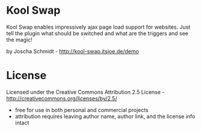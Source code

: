 Kool Swap
===============
Kool Swap enables impressively ajax page load support for websites. Just tell the plugin what should be switched and what are the triggers and see the magic!

by Joscha Schmidt - http://kool-swap.itsjoe.de/demo

License
=======
Licensed under the Creative Commons Attribution 2.5 License - http://creativecommons.org/licenses/by/2.5/
- free for use in both personal and commercial projects
- attribution requires leaving author name, author link, and the license info intact
